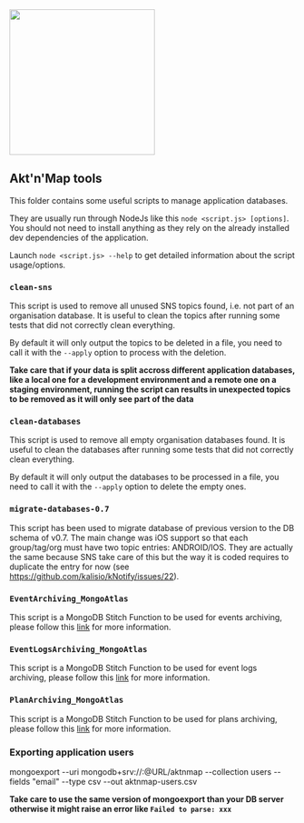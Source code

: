 <img src="https://s3.eu-central-1.amazonaws.com/kalisioscope/aktnmap/aktnmap-icon-256x256.png" width="256">

## Akt'n'Map tools

This folder contains some useful scripts to manage application databases.

They are usually run through NodeJs like this `node <script.js> [options]`. You should not need to install anything as they rely on the already installed dev dependencies of the application.

Launch `node <script.js> --help` to get detailed information about the script usage/options.

### `clean-sns`

This script is used to remove all unused SNS topics found, i.e. not part of an organisation database. It is useful to clean the topics after running some tests that did not correctly clean everything.

By default it will only output the topics to be deleted in a file, you need to call it with the `--apply` option to process with the deletion.

**Take care that if your data is split accross different application databases, like a local one for a development environment and a remote one on a staging environment, running the script can results in unexpected topics to be removed as it will only see part of the data**

### `clean-databases`

This script is used to remove all empty organisation databases found. It is useful to clean the databases after running some tests that did not correctly clean everything.

By default it will only output the databases to be processed in a file, you need to call it with the `--apply` option to delete the empty ones.

### `migrate-databases-0.7`

This script has been used to migrate database of previous version to the DB schema of v0.7. The main change was iOS support so that each group/tag/org must have two topic entries: ANDROID/IOS. They are actually the same because SNS take care of this but the way it is coded requires to duplicate the entry for now (see https://github.com/kalisio/kNotify/issues/22).

### `EventArchiving_MongoAtlas`

This script is a MongoDB Stitch Function to be used for events archiving, please follow this [link](https://docs.google.com/document/d/1h4LC6dWelImEHPQCMaksNwGh1lwlct9ncjSTL6_-vYA/edit?usp=sharing) for more information.

### `EventLogsArchiving_MongoAtlas`

This script is a MongoDB Stitch Function to be used for event logs archiving, please follow this [link](https://docs.google.com/document/d/1h4LC6dWelImEHPQCMaksNwGh1lwlct9ncjSTL6_-vYA/edit?usp=sharing) for more information.

### `PlanArchiving_MongoAtlas`

This script is a MongoDB Stitch Function to be used for plans archiving, please follow this [link](https://docs.google.com/document/d/1h4LC6dWelImEHPQCMaksNwGh1lwlct9ncjSTL6_-vYA/edit?usp=sharing) for more information.

### Exporting application users

mongoexport --uri mongodb+srv://<LOGIN>:<PASSWORD>@URL/aktnmap --collection users --fields "email" --type csv --out aktnmap-users.csv

**Take care to use the same version of mongoexport than your DB server otherwise it might raise an error like `Failed to parse: xxx`**
